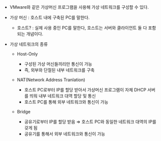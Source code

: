 - VMware와 같은 가상머신 프로그램을 사용해 가상 네트워크를 구성할 수 있다.
- 가상 머신 : 호스트 내에 구축된 PC를 말한다.
    - 호스트? : 실제 사용 중인 PC를 말한다, 호스트는 서버와 클라이언트 둘 다 포함되는 개념이다.

- 가상 네트워크의 종류

  - Host-Only
    - 구성된 가상 머신들끼리만 통신이 가능
    - 즉, 외부와 단절된 내부 네트워크를 구축

  - NAT(Network Address Tranlation)
    - 호스트 PC로부터 IP를 할당 받아서 가상머신 프로그램이 자체 DHCP 서버를 띄워 내부 네트워크 대역 할당 및 통신
    - 호스트 PC를 통해 외부 네트워크와 통신이 가능

  - Bridge
    - 공유기로부터 IP를 할당 받음 ⇒ 호스트 PC와 동일한 네트워크 대역의 IP를 갖게 됨
    - 공유기를 통해서 외부 네트워크와 통신이 가능
